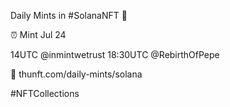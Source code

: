 Daily Mints in #SolanaNFT 🚀

⏰ Mint Jul 24

14UTC @inmintwetrust
18:30UTC @RebirthOfPepe

🔗 thunft.com/daily-mints/solana

#NFTCollections